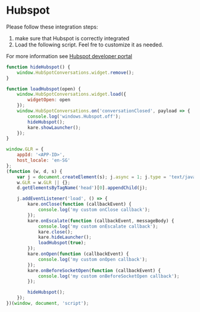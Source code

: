 
# Hubspot

Please follow these integration steps:
1. make sure that Hubspot is correctly integrated
2. Load the following script. Feel fre to customize it as needed.

For more information see [Hubspot developer portal](https://developers.hubspot.com/docs/api/conversation/chat-widget-sdk)


```javascript
function hideHubspot() {
    window.HubSpotConversations.widget.remove();
}

function loadHubspot(open) {
    window.HubSpotConversations.widget.load({
        widgetOpen: open
    });
    window.HubSpotConversations.on('conversationClosed', payload => {
        console.log('windows.Hubspot.off');
        hideHubspot();
        kare.showLauncher();
    });
}

window.GLR = {
    appId: '<APP-ID>',
    host_locale: 'en-SG'
};
(function (w, d, s) {
    var j = document.createElement(s); j.async = 1; j.type = 'text/javascript'; j.src = 'https://widget.eu.karehq.com/latest.js';
    w.GLR = w.GLR || {};
    d.getElementsByTagName('head')[0].appendChild(j);

    j.addEventListener('load', () => {
        kare.onClose(function (callbackEvent) {
            console.log('my custom onClose callback');
        });
        kare.onEscalate(function (callbackEvent, messageBody) {
            console.log('my custom onEscalate callback');
            kare.close();
            kare.hideLauncher();
            loadHubspot(true);
        });
        kare.onOpen(function (callbackEvent) {
            console.log('my custom onOpen callback');
        });
        kare.onBeforeSocketOpen(function (callbackEvent) {
            console.log('my custom onBeforeSocketOpen callback');
        });

        hideHubspot();
    });
})(window, document, 'script');
```
